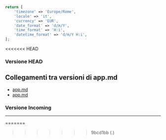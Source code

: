 ~~~php
return [
    'timezone' => 'Europe/Rome',
    'locale' => 'it',
    'currency' => 'EUR',
    'date_format' => 'd/m/Y',
    'time_format' => 'H:i',
    'datetime_format' => 'd/m/Y H:i',
];
~~~
<<<<<<< HEAD
### Versione HEAD


## Collegamenti tra versioni di app.md
* [app.md](../../../Xot/docs/install/app.md)
* [app.md](../../../Tenant/docs/it/config/app.md)


### Versione Incoming


---

=======
>>>>>>> 9bcd1bb (.)
